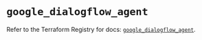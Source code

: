 # `google_dialogflow_agent`

Refer to the Terraform Registry for docs: [`google_dialogflow_agent`](https://registry.terraform.io/providers/hashicorp/google/6.14.1/docs/resources/dialogflow_agent).
